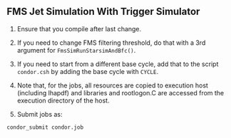 FMS Jet Simulation With Trigger Simulator
------------------------------------------------

1. Ensure that you compile after last change.

2. If you need to change FMS filtering threshold, do that with a 3rd argument for `FmsSimRunStarsimAndBfc()`.

3. If you need to start from a different base cycle, add that to the script `condor.csh` by adding the base cycle with `CYCLE`.

4. Note that, for the jobs, all resources are copied to execution host (including lhapdf) and libraries and rootlogon.C are accessed from the execution directory of the host.

5. Submit jobs as:

```
condor_submit condor.job
```

